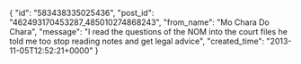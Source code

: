  {
   "id": "583438335025436",
   "post_id": "462493170453287_485010274868243",
   "from_name": "Mo Chara Do Chara",
   "message": "I read the questions of the NOM into the court files he told me too stop reading notes and get legal advice",
   "created_time": "2013-11-05T12:52:21+0000"
 }
